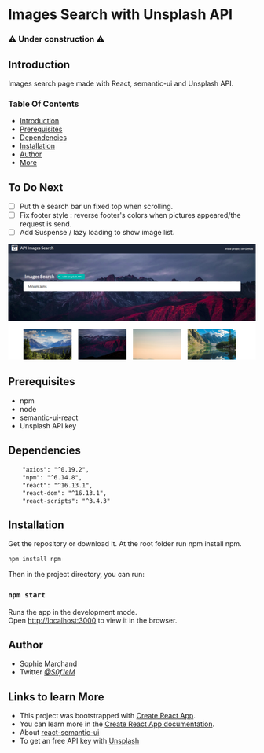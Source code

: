 
# Images Search with Unsplash API
### ⚠️ Under construction ⚠️

## Introduction

Images search page made with React, semantic-ui  and Unsplash API.

### Table Of Contents
* [Introduction](#intro)
* [Prerequisites](#prerequisites)
* [Dependencies](#dependencies)
* [Installation](#setup)
* [Author](#author)
* [More](#links)

## To Do Next 
- [ ]  Put th e search bar un fixed top when scrolling.  
- [ ]  Fix footer style : reverse footer's colors when pictures appeared/the request is send.  
- [ ]  Add Suspense / lazy loading to show image list.  

![Screenshot](/public/Screenshot_images_search.png)

## Prerequisites<a name="prerequisites"></a> 
* npm
* node
* semantic-ui-react
* Unsplash API key

## Dependencies<a name="dependencies"></a>

```
    "axios": "^0.19.2",
    "npm": "^6.14.8",
    "react": "^16.13.1",
    "react-dom": "^16.13.1",
    "react-scripts": "^3.4.3"

```
## Installation<a name="setup"></a>

Get the repository or download it.
At the root folder run npm install npm.

```bash
npm install npm
```
Then in the project directory, you can run:

### `npm start`

Runs the app in the development mode.<br />
Open [http://localhost:3000](http://localhost:3000) to view it in the browser.

## Author<a name="author"></a>

* Sophie Marchand
* Twitter *[@S0f1eM](https://twitter.com/S0f1eM)* 

## Links to learn More<a name="links"></a>

* This project was bootstrapped with [Create React App](https://github.com/facebook/create-react-app).
* You can learn more in the [Create React App documentation](https://facebook.github.io/create-react-app/docs/getting-started).
* About [react-semantic-ui](https://react.semantic-ui.com/)
* To get an free API key with [Unsplash](https://unsplash.com/documentation/user-authentication-workflow)

